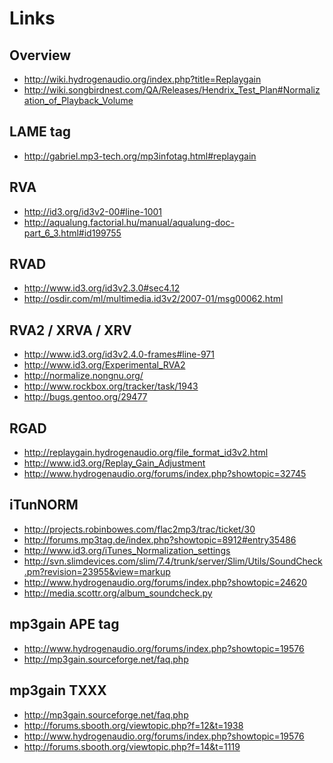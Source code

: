 Links
=====

Overview
--------

* http://wiki.hydrogenaudio.org/index.php?title=Replaygain
* http://wiki.songbirdnest.com/QA/Releases/Hendrix_Test_Plan#Normalization_of_Playback_Volume

LAME tag
--------

* http://gabriel.mp3-tech.org/mp3infotag.html#replaygain
  
RVA
---

* http://id3.org/id3v2-00#line-1001
* http://aqualung.factorial.hu/manual/aqualung-doc-part_6_3.html#id199755

RVAD
----

* http://www.id3.org/id3v2.3.0#sec4.12
* http://osdir.com/ml/multimedia.id3v2/2007-01/msg00062.html
  
RVA2 / XRVA / XRV
-----------------

* http://www.id3.org/id3v2.4.0-frames#line-971
* http://www.id3.org/Experimental_RVA2
* http://normalize.nongnu.org/
* http://www.rockbox.org/tracker/task/1943
* http://bugs.gentoo.org/29477

RGAD
----

* http://replaygain.hydrogenaudio.org/file_format_id3v2.html
* http://www.id3.org/Replay_Gain_Adjustment
* http://www.hydrogenaudio.org/forums/index.php?showtopic=32745

iTunNORM
--------

* http://projects.robinbowes.com/flac2mp3/trac/ticket/30
* http://forums.mp3tag.de/index.php?showtopic=8912#entry35486
* http://www.id3.org/iTunes_Normalization_settings
* http://svn.slimdevices.com/slim/7.4/trunk/server/Slim/Utils/SoundCheck.pm?revision=23955&view=markup
* http://www.hydrogenaudio.org/forums/index.php?showtopic=24620
* http://media.scottr.org/album_soundcheck.py

mp3gain APE tag
---------------

* http://www.hydrogenaudio.org/forums/index.php?showtopic=19576
* http://mp3gain.sourceforge.net/faq.php

mp3gain TXXX
------------

* http://mp3gain.sourceforge.net/faq.php
* http://forums.sbooth.org/viewtopic.php?f=12&t=1938
* http://www.hydrogenaudio.org/forums/index.php?showtopic=19576
* http://forums.sbooth.org/viewtopic.php?f=14&t=1119
